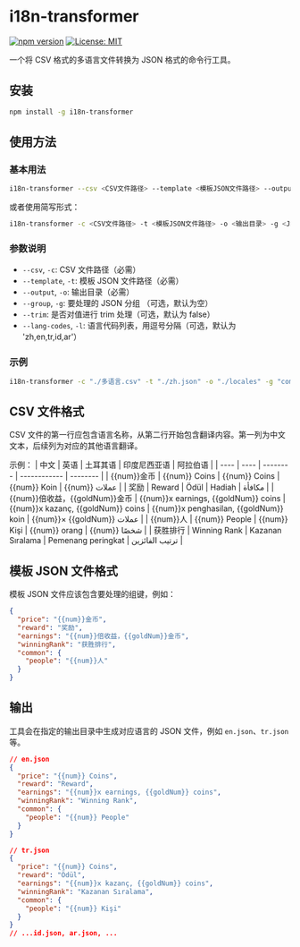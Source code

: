 # i18n-transformer

[![npm version](https://img.shields.io/npm/v/i18n-transformer.svg)](https://www.npmjs.com/package/i18n-transformer)
[![License: MIT](https://img.shields.io/badge/License-MIT-yellow.svg)](https://opensource.org/licenses/MIT)

一个将 CSV 格式的多语言文件转换为 JSON 格式的命令行工具。

## 安装

```bash
npm install -g i18n-transformer
```

## 使用方法

### 基本用法

```bash
i18n-transformer --csv <CSV文件路径> --template <模板JSON文件路径> --output <输出目录> --group <JSON分组名>
```

或者使用简写形式：

```bash
i18n-transformer -c <CSV文件路径> -t <模板JSON文件路径> -o <输出目录> -g <JSON分组名>
```

### 参数说明

- `--csv`, `-c`: CSV 文件路径（必需）
- `--template`, `-t`: 模板 JSON 文件路径（必需）
- `--output`, `-o`: 输出目录（必需）
- `--group`, `-g`: 要处理的 JSON 分组 （可选，默认为空）
- `--trim`: 是否对值进行 trim 处理（可选，默认为 false）
- `--lang-codes`, `-l`: 语言代码列表，用逗号分隔（可选，默认为 'zh,en,tr,id,ar'）

### 示例

```bash
i18n-transformer -c "./多语言.csv" -t "./zh.json" -o "./locales" -g "common"
```

## CSV 文件格式

CSV 文件的第一行应包含语言名称，从第二行开始包含翻译内容。第一列为中文文本，后续列为对应的其他语言翻译。

示例：
| 中文 | 英语 | 土耳其语 | 印度尼西亚语 | 阿拉伯语 |
| ---- | ---- | -------- | ------------ | -------- |
| {{num}}金币 | {{num}} Coins | {{num}} Coins | {{num}} Koin | {{num}} عملات |
| 奖励 | Reward | Ödül | Hadiah | مكافأة |
| {{num}}倍收益，{{goldNum}}金币 | {{num}}x earnings, {{goldNum}} coins | {{num}}x kazanç, {{goldNum}} coins | {{num}}x penghasilan, {{goldNum}} koin | {{num}}× {{goldNum}} عملات |
| {{num}}人 | {{num}} People | {{num}} Kişi | {{num}} orang | {{num}} شخصًا |
| 获胜排行 | Winning Rank | Kazanan Sıralama | Pemenang peringkat | ترتيب الفائزين |

## 模板 JSON 文件格式

模板 JSON 文件应该包含要处理的组键，例如：

```json
{
  "price": "{{num}}金币",
  "reward": "奖励",
  "earnings": "{{num}}倍收益，{{goldNum}}金币",
  "winningRank": "获胜排行",
  "common": {
    "people": "{{num}}人"
  }
}
```

## 输出

工具会在指定的输出目录中生成对应语言的 JSON 文件，例如 `en.json`、`tr.json` 等。

```json
// en.json
{
  "price": "{{num}} Coins",
  "reward": "Reward",
  "earnings": "{{num}}x earnings, {{goldNum}} coins",
  "winningRank": "Winning Rank",
  "common": {
    "people": "{{num}} People"
  }
}

// tr.json
{
  "price": "{{num}} Coins",
  "reward": "Ödül",
  "earnings": "{{num}}x kazanç, {{goldNum}} coins",
  "winningRank": "Kazanan Sıralama",
  "common": {
    "people": "{{num}} Kişi"
  }
}
// ...id.json, ar.json, ...
```
